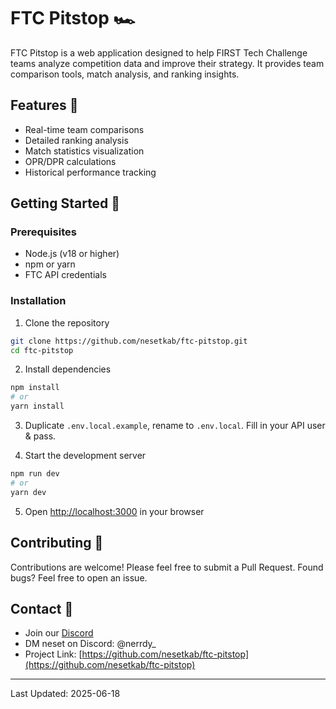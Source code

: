 # FTC Pitstop 🏎️

FTC Pitstop is a web application designed to help FIRST Tech Challenge teams analyze competition data and improve their strategy. It provides team comparison tools, match analysis, and ranking insights.

## Features 🌟

- Real-time team comparisons
- Detailed ranking analysis
- Match statistics visualization
- OPR/DPR calculations
- Historical performance tracking

## Getting Started 🚀

### Prerequisites

- Node.js (v18 or higher)
- npm or yarn
- FTC API credentials

### Installation

1. Clone the repository

```bash
git clone https://github.com/nesetkab/ftc-pitstop.git
cd ftc-pitstop
```

2. Install dependencies

```bash
npm install
# or
yarn install
```

3. Duplicate `.env.local.example`, rename to `.env.local`. Fill in your API user & pass.


4. Start the development server

```bash
npm run dev
# or
yarn dev
```

5. Open [http://localhost:3000](http://localhost:3000) in your browser

## Contributing 🤝

Contributions are welcome! Please feel free to submit a Pull Request. Found bugs? Feel free to open an issue.

## Contact 📧

- Join our [Discord](https://discord.gg/9Rdbdr2NAt)
- DM neset on Discord: @nerrdy_
- Project Link: [https://github.com/nesetkab/ftc-pitstop](https://github.com/nesetkab/ftc-pitstop)

---
Last Updated: 2025-06-18
